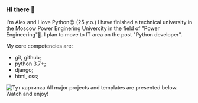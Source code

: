 ### Hi there 👋
<div style="background-image: url(https://druzhniy-center.ru/wp-content/uploads/8/f/9/8f970e878337c2170713b4f20eafb065.jpeg)">I'm Alex and I love Python😊 
(25 y.o.)
I have finished a technical university in the Moscow Power Enginering Univercity in the field of "Power Engineering"👷.
I plan to move to IT area on the post "Python developer".

My core competencies are:
 - git, github;
 - python 3.7+;
 - django;
 - html, css;
<img src="https://druzhniy-center.ru/wp-content/uploads/8/f/9/8f970e878337c2170713b4f20eafb065.jpeg" alt='Тут картинка'>
All major projects and templates are presented below. Watch and enjoy!
</div>
<!--
**TsoyAlV/TsoyAlV** is a ✨ _special_ ✨ repository because its `README.md` (this file) appears on your GitHub profile.

Here are some ideas to get you started:

- 🔭 I’m currently working on ...
- 🌱 I’m currently learning ...
- 👯 I’m looking to collaborate on ...
- 🤔 I’m looking for help with ...
- 💬 Ask me about ...
- 📫 How to reach me: ...
- 😄 Pronouns: ...
- ⚡ Fun fact: ...
-->
